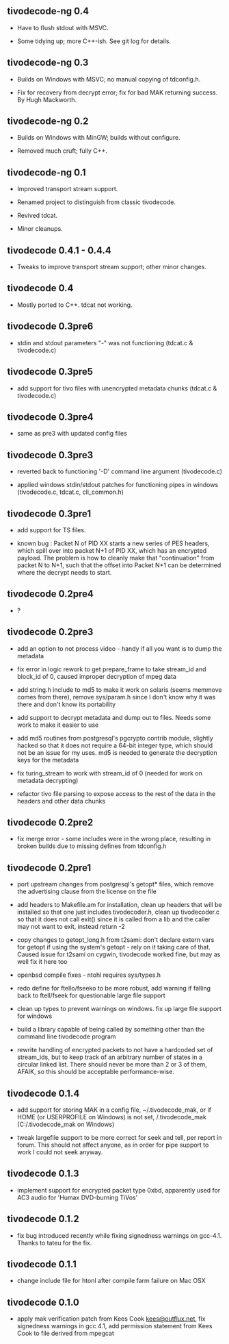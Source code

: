 tivodecode-ng 0.4
-----------------

  * Have to flush stdout with MSVC.

  * Some tidying up; more C++-ish. See git log for details.

tivodecode-ng 0.3
-----------------

  * Builds on Windows with MSVC; no manual copying of tdconfig.h.

  * Fix for recovery from decrypt error; fix for bad MAK returning
    success. By Hugh Mackworth.

tivodecode-ng 0.2
-----------------

  * Builds on Windows with MinGW; builds without configure.

  * Removed much cruft; fully C++.

tivodecode-ng 0.1
-----------------

  * Improved transport stream support.

  * Renamed project to distinguish from classic tivodecode.

  * Revived tdcat.

  * Minor cleanups.

tivodecode 0.4.1 - 0.4.4
------------------------

  * Tweaks to improve transport stream support; other minor changes.

tivodecode 0.4
--------------

  * Mostly ported to C++. tdcat not working.

tivodecode 0.3pre6
------------------

  * stdin and stdout parameters "-" was not functioning (tdcat.c &
    tivodecode.c)

tivodecode 0.3pre5
------------------

  * add support for tivo files with unencrypted metadata chunks
    (tdcat.c & tivodecode.c)

tivodecode 0.3pre4
------------------

  * same as pre3 with updated config files

tivodecode 0.3pre3
------------------

  * reverted back to functioning '-D' command line argument (tivodecode.c)

  * applied windows stdin/stdout patches for functioning pipes in windows
    (tivodecode.c, tdcat.c, cli_common.h)

tivodecode 0.3pre1
------------------

  * add support for TS files.

  * known bug :
    Packet N of PID XX starts a new series of PES headers, which spill
    over into packet N+1 of PID XX, which has an encrypted payload.
    The problem is how to cleanly make that "continuation" from packet
    N to N+1, such that the offset into Packet N+1 can be determined
    where the decrypt needs to start.

tivodecode 0.2pre4
------------------

  * ?

tivodecode 0.2pre3
------------------

  * add an option to not process video - handy if all you want is to
    dump the metadata

  * fix error in logic rework to get prepare_frame to take stream_id and
    block_id of 0, caused improper decryption of mpeg data

  * add string.h include to md5 to make it work on solaris (seems
    memmove comes from there), remove sys/param.h since I don't know why
    it was there and don't know its portability

  * add support to decrypt metadata and dump out to files.  Needs some
    work to make it easier to use

  * add md5 routines from postgresql's pgcrypto contrib module, slightly
    hacked so that it does not require a 64-bit integer type, which should
    not be an issue for my uses.  md5 is needed to generate the decryption
    keys for the metadata

  * fix turing_stream to work with stream_id of 0
    (needed for work on metadata decrypting)

  * refactor tivo file parsing to expose access to the rest of the data
    in the headers and other data chunks

tivodecode 0.2pre2
------------------

  * fix merge error - some includes were in the wrong place, resulting
    in broken builds due to missing defines from tdconfig.h

tivodecode 0.2pre1
------------------

  * port upstream changes from postgresql's getopt* files, which remove
    the advertising clause from the license on the file

  * add headers to Makefile.am for installation, clean up headers that
    will be installed so that one just includes tivodecoder.h, clean up
    tivodecoder.c so that it does not call exit() since it is called
    from a lib and the caller may not want to exit, instead return -2

  * copy changes to getopt_long.h from t2sami: don't declare extern vars
    for getopt if using the system's getopt - rely on it taking care of
    that.  Caused issue for t2sami on cygwin, tivodecode worked fine,
    but may as well fix it here too

  * openbsd compile fixes - ntohl requires sys/types.h

  * redo define for ftello/fseeko to be more robust, add warning if
    falling back to ftell/fseek for questionable large file support

  * clean up types to prevent warnings on windows.  fix up large
    file support for windows

  * build a library capable of being called by something other than
    the command line tivodecode program

  * rewrite handling of encrypted packets to not have a hardcoded set of
    stream_ids, but to keep track of an arbitrary number of states in a
    circular linked list. There should never be more than 2 or 3 of
    them, AFAIK, so this should be acceptable performance-wise.

tivodecode 0.1.4
----------------

  * add support for storing MAK in a config file, ~/.tivodecode_mak, or
    if HOME (or USERPROFILE on Windows) is not set, /.tivodecode_mak
    (C:/.tivodecode_mak on Windows)

  * tweak largefile support to be more correct for seek and tell, per
    report in forum.  This should not affect anyone, as in order for pipe
    support to work I could not seek anyway.

tivodecode 0.1.3
----------------

  * implement support for encrypted packet type 0xbd, apparently used
    for AC3 audio for 'Humax DVD-burning TiVos'

tivodecode 0.1.2
----------------

  * fix bug introduced recently while fixing signedness warnings on
    gcc-4.1.  Thanks to tateu for the fix.

tivodecode 0.1.1
----------------

  * change include file for htonl after compile farm failure on Mac OSX

tivodecode 0.1.0
----------------

  * apply mak verification patch from Kees Cook
    <kees@outflux.net>, fix signedness warnings in gcc 4.1, add
    permission statement from Kees Cook to file derived from mpegcat
